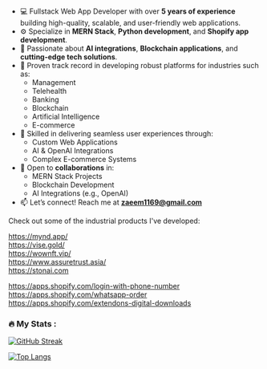 
- 💻 Fullstack Web App Developer with over **5 years of experience** building high-quality, scalable, and user-friendly web applications.
- ⚙️ Specialize in **MERN Stack**, **Python development**, and **Shopify app development**.
- 🧠 Passionate about **AI integrations**, **Blockchain applications**, and **cutting-edge tech solutions**.
- 🚀 Proven track record in developing robust platforms for industries such as:
  - Management  
  - Telehealth  
  - Banking  
  - Blockchain  
  - Artificial Intelligence  
  - E-commerce
- 🔧 Skilled in delivering seamless user experiences through:
  - Custom Web Applications  
  - AI & OpenAI Integrations  
  - Complex E-commerce Systems  
- 🤝 Open to **collaborations** in:
  - MERN Stack Projects  
  - Blockchain Development  
  - AI Integrations (e.g., OpenAI)
- 📫 Let’s connect! Reach me at **zaeem1169@gmail.com**

Check out some of the industrial products I've developed: <br/>

https://mynd.app/ <br/>
https://vise.gold/ <br/>
https://wownft.vip/ <br/>
https://www.assuretrust.asia/ <br/>
https://stonai.com <br/>

https://apps.shopify.com/login-with-phone-number <br/>
https://apps.shopify.com/whatsapp-order <br/>
https://apps.shopify.com/extendons-digital-downloads <br/>

<!---
zaeem4/zaeem4 is a ✨ special ✨ repository because its `README.md` (this file) appears on your GitHub profile.
You can click the Preview link to take a look at your changes.
[![GitHub Streak](http://github-readme-streak-stats.herokuapp.com?user=zaeem4&theme=dark&background=000000&exclude_days=Sun,Sat&starting_year=2022)](https://git.io/streak-stats)
--->
### :fire: My Stats :
[![GitHub Streak](https://streak-stats.demolab.com?user=zaeem4&theme=dark&background=000000&exclude_days=Sun,Sat&starting_year=2022)](https://git.io/streak-stats)

[![Top Langs](https://github-readme-stats.vercel.app/api/top-langs/?username=zaeem4&layout=compact&theme=vision-friendly-dark)](https://github.com/anuraghazra/github-readme-stats)

